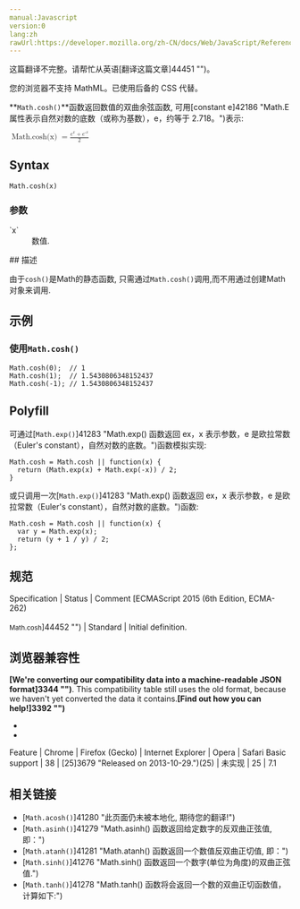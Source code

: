 ```yaml
---
manual:Javascript
version:0
lang:zh
rawUrl:https://developer.mozilla.org/zh-CN/docs/Web/JavaScript/Reference/Global_Objects/Math/cosh
---
```




这篇翻译不完整。请帮忙从英语[翻译这篇文章]44451 "")。






您的浏览器不支持 MathML。已使用后备的 CSS 代替。




**`Math.cosh()`**函数返回数值的双曲余弦函数, 可用[constant e]42186 "Math.E 属性表示自然对数的底数（或称为基数），e，约等于 2.718。")表示:



<math><semantics><mrow><mstyle><mo>Math.cosh(x)</mo></mstyle><mo>=</mo><mfrac><mrow><msup><mi>e</mi><mi>x</mi></msup><mo>+</mo><msup><mi>e</mi><mrow><mo>-</mo><mi>x</mi></mrow></msup></mrow><mn>2</mn></mfrac></mrow></semantics></math>


## Syntax<a name="Syntax"></a>

```
Math.cosh(x)
```

### 参数<a name="参数"></a>
<dl><dt id=''>`x`</dt><dd>数值.</dd></dl>
## 描述<a name="描述"></a>


由于`cosh()`是Math的静态函数, 只需通过`Math.cosh()`调用,而不用通过创建Math对象来调用.


## 示例<a name="示例"></a>

### 使用`Math.cosh()`<a name="使用_Math.cosh()"></a>

```
Math.cosh(0);  // 1
Math.cosh(1);  // 1.5430806348152437
Math.cosh(-1); // 1.5430806348152437
```

## Polyfill<a name="Polyfill"></a>


可通过[`Math.exp()`]41283 "Math.exp() 函数返回 ex，x 表示参数，e 是欧拉常数（Euler's constant），自然对数的底数。")函数模拟实现:


```
Math.cosh = Math.cosh || function(x) {
  return (Math.exp(x) + Math.exp(-x)) / 2;
}
```


或只调用一次[`Math.exp()`]41283 "Math.exp() 函数返回 ex，x 表示参数，e 是欧拉常数（Euler's constant），自然对数的底数。")函数:


```
Math.cosh = Math.cosh || function(x) {
  var y = Math.exp(x);
  return (y + 1 / y) / 2;
};
```

## 规范<a name="规范"></a>

Specification | Status | Comment 
[ECMAScript 2015 (6th Edition, ECMA-262)<br></br><small>Math.cosh</small>]44452 "") | Standard | Initial definition. 


## 浏览器兼容性<a name="浏览器兼容性"></a>


**[We&#39;re converting our compatibility data into a machine-readable JSON format]3344 "")**. This compatibility table still uses the old format, because we haven&#39;t yet converted the data it contains.**[Find out how you can help!]3392 "")**


* 
* 

Feature | Chrome | Firefox (Gecko) | Internet Explorer | Opera | Safari 
Basic support | 38 | [25]3679 "Released on 2013-10-29.")(25) | 未实现 | 25 | 7.1 





## 相关链接<a name="相关链接"></a>

* [`Math.acosh()`]41280 "此页面仍未被本地化, 期待您的翻译!")<i></i>
* [`Math.asinh()`]41279 "Math.asinh() 函数返回给定数字的反双曲正弦值, 即：")<i></i>
* [`Math.atanh()`]41281 "Math.atanh() 函数返回一个数值反双曲正切值, 即：")<i></i>
* [`Math.sinh()`]41276 "Math.sinh() 函数返回一个数字(单位为角度)的双曲正弦值.")<i></i>
* [`Math.tanh()`]41278 "Math.tanh() 函数将会返回一个数的双曲正切函数值，计算如下:")<i></i>



